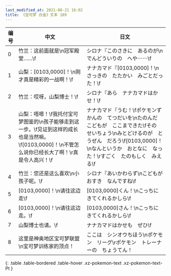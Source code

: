 ```yaml
---
last_modified_at: 2021-08-21 16:02
title: 《宝可梦 白金》文本 189
---
```

| 编号 | 中文 | 日文 |
| ---- | ---- | ---- |
| 0 | 竹兰：这前面就是\n冠军殿堂……\f | シロナ『このさきに　あるのが\nでんどういりの　へや⋯⋯\f |
| 1 | 山梨：[0103,0000]！\n刚才真是精彩的一战啊！\f | ナナカマド『[0103,0000]！\nさっきの　たたかい　みごとだった！\f |
| 2 | 竹兰：哎呀，山梨博士！\f | シロナ『あら　ナナカマドはかせ！\f |
| 3 | 山梨：唔嗯！\f我托付宝可梦图鉴的\n孩子能够走到这一步。\f见证到这样的成长也是当然嘛。\f[0103,0000]！\n不管怎么说你已经长大了啊！\r真是令人高兴！\f | ナナカマド『うむ！\fポケモンずかんの　てつだいを\nたのんだ　こどもが　ここまできた\fその　せいちょう\nみとどけるのが　とうぜん　だろう\f[0103,0000]！\nなんというか　おとなに　なった！\rすごく　たのもしく　みえる\f |
| 4 | 竹兰：您还是这么喜欢\n小孩子呢。\f | シロナ『あいかわらず\nこどもが　おすき　なんですね\f |
| 5 | [0103,0000]！\n请往这边走\f | [0103,0000]くん！\nこっちに　きてくれるかしら\f |
| 6 | [0103,0000]！\n请往这边走。\f | [0103,0000]さん！\nこっちに　きてくれるかしら\f |
| 7 | 山梨博士也请。\f | ナナカマドはかせも　ぜひ\f |
| 8 | 这里是神奥地区宝可梦联盟\n宝可梦训练家的顶点！ | ここは　シンオウちほう\nポケモン　リーグ\rポケモン　トレーナーの　ちょうてん！ |
{: .table .table-bordered .table-hover .xz-pokemon-text .xz-pokemon-text-Pt }